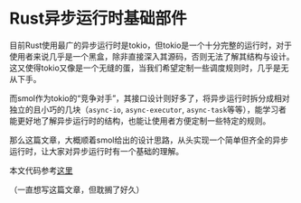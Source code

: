 # Rust异步运行时基础部件

目前Rust使用最广的异步运行时是tokio，但tokio是一个十分完整的运行时，对于使用者来说几乎是一个黑盒，除非直接深入其源码，否则无法了解其结构与设计。这又使得tokio又像是一个无缝的蛋，当我们希望定制一些调度规则时，几乎是无从下手。

而smol作为tokio的“竞争对手”，其接口设计则好多了，将异步运行时拆分成相对独立的且小巧的几块（`async-io`, `async-executor`, `async-task`等等），能学习者能更好地了解异步运行时的结构，也能让使用者方便定制一些特定的规则。

那么这篇文章，大概顺着smol给出的设计思路，从头实现一个简单但齐全的异步运行时，让大家对异步运行时有一个基础的理解。

本文代码参考[这里](https://github.com/TOETOE55/async-rt-book/tree/master/simple-rt)

（一直想写这篇文章，但耽搁了好久）